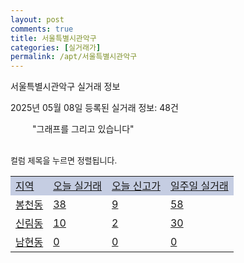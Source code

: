 ```yaml
---
layout: post
comments: true
title: 서울특별시관악구
categories: [실거래가]
permalink: /apt/서울특별시관악구
---
```


서울특별시관악구 실거래 정보

2025년 05월 08일 등록된 실거래 정보: 48건

<!--<script async src="https://pagead2.googlesyndication.com/pagead/js/adsbygoogle.js?client=ca-pub-3485438051770037"
 crossorigin="anonymous"></script>-->

<script type="text/javascript">
  google.charts.load('current', {'packages':['corechart']});
  google.charts.setOnLoadCallback(drawChart);

  function drawChart() {
    var data = google.visualization.arrayToDataTable([['거래일', '매매', '전월세', '전매'], ['21-01', 1, 4, 0], ['21-02', 0, 2, 0], ['21-03', 0, 4, 0], ['21-04', 0, 2, 0], ['21-05', 2, 0, 0], ['21-06', 0, 16, 0], ['21-07', 45, 73, 0], ['21-08', 135, 260, 0], ['21-09', 124, 378, 0], ['21-10', 115, 344, 0], ['21-11', 46, 302, 0], ['21-12', 49, 362, 0], ['22-01', 40, 369, 0], ['22-02', 38, 381, 0], ['22-03', 46, 362, 0], ['22-04', 65, 393, 0], ['22-05', 72, 427, 0], ['22-06', 37, 384, 0], ['22-07', 16, 427, 0], ['22-08', 1, 73, 0], ['23-07', 0, 7, 0], ['23-08', 0, 1, 0], ['23-09', 1, 4, 0], ['23-10', 8, 50, 1], ['23-11', 41, 326, 0], ['23-12', 45, 469, 0], ['24-01', 2, 25, 0], ['24-02', 0, 2, 0], ['24-03', 0, 1, 0], ['24-04', 25, 98, 1], ['24-05', 126, 386, 0], ['24-06', 199, 366, 1], ['24-07', 214, 432, 4], ['24-08', 150, 391, 6], ['24-09', 74, 334, 4], ['24-10', 91, 218, 91], ['24-11', 33, 0, 33], ['24-12', 78, 78, 78], ['25-01', 79, 79, 79], ['25-02', 134, 134, 134], ['25-03', 235, 235, 235], ['25-04', 123, 123, 123]]);

    var options = {
      title: '최근 1년간 유형별 거래량 추이',
      legend: { position: 'bottom' }
    };

    setTimeout(function() {
        var chart = new google.visualization.LineChart(document.getElementById('columnchart_material'));
        chart.draw(data, (options));
        document.getElementById('loading').style.display = 'none';
        var dayLabel = (new Date()).getDay();
        if (dayLabel < 2) {
            sorttable.innerSortFunction.apply(document.getElementById('week'), []);
            sorttable.innerSortFunction.apply(document.getElementById('week'), []);        
        }
        else {
            sorttable.innerSortFunction.apply(document.getElementById('today'), []);
            sorttable.innerSortFunction.apply(document.getElementById('today'), []);
        }
    }, 200);

  }
</script>

<div id="loading" style="z-index:20; display: block; margin-left: 35px">"그래프를 그리고 있습니다"</div>
<div id="columnchart_material" style="width: 95%; margin-left: -35px; display: block"></div>
<!--<div style="width: 95%; margin-left: -35px; display: block">
      <script async src="https://pagead2.googlesyndication.com/pagead/js/adsbygoogle.js?client=ca-pub-3485438051770037"
          crossorigin="anonymous"></script>
      <ins class="adsbygoogle"
          style="display:block"
          data-ad-format="fluid"
          data-ad-layout-key="-fb+5w+4e-db+86"
          data-ad-client="ca-pub-3485438051770037"
          data-ad-slot="1827090281"></ins>
      <script>
          (adsbygoogle = window.adsbygoogle || []).push({});
      </script>
</div>-->
<br>

<font size='small' style='font-size: small;'>컬럼 제목을 누르면 정렬됩니다.</font>
<table class="sortable">
  <tr style='background-color: rgba(114, 132, 186,0.4);'>
    <td id="region"><a href="#">지역</a></td>
    <td id="today"><a href="#">오늘 실거래</a></td>
    <td id="today_new"><a href="#">오늘 신고가</a></td>
    <td id="week"><a href="#">일주일 실거래</a></td>
  </tr>

  
  <tr class="item">
    <td><a href="서울특별시관악구봉천동">봉천동</a></td>
    <td><a href="서울특별시관악구봉천동">38</a></td>
    <td><a href="서울특별시관악구봉천동">9</a></td>
    <td><a href="서울특별시관악구봉천동">58</a></td>
  </tr>
    

  <tr class="item">
    <td><a href="서울특별시관악구신림동">신림동</a></td>
    <td><a href="서울특별시관악구신림동">10</a></td>
    <td><a href="서울특별시관악구신림동">2</a></td>
    <td><a href="서울특별시관악구신림동">30</a></td>
  </tr>
    

  <tr class="item">
    <td><a href="서울특별시관악구남현동">남현동</a></td>
    <td><a href="서울특별시관악구남현동">0</a></td>
    <td><a href="서울특별시관악구남현동">0</a></td>
    <td><a href="서울특별시관악구남현동">0</a></td>
  </tr>
    


</table>


    